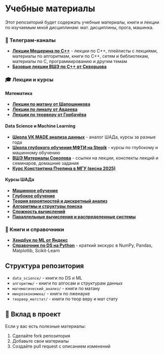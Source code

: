 # Учебные материалы

Этот репозиторий будет содержать учебные материалы, книги и лекции по изучаемым мной дисциплинам: мат. дисциплины, прога, машинка.

### 📱 Телеграм-каналы
- [**Лекции Мещерина по C++**](https://t.me/+DdVVZT4T0y01OGUy) - лекции по C++, плейлисты с лекциями, материалы по алгоритмам, книги по C++, сетям и библиотекам, материалы по C, программированию и другим темам
- [**Базовые лекции ВШЭ по C++ от Скворцова**](https://t.me/+W70ZrN2-Jf0zZTFi)

### 🎓 Лекции и курсы

#### Математика
- [**Лекции по матану от Шапошникова**](https://teach-in.ru/lecturer/shaposhnikov)
- [**Лекции по линалу от Авдеева**](https://www.youtube.com/watch?v=m3sgbykms3Y&list=PLEwK9wdS5g0qz0T0B6fEcJWMnJhu-1NcE)
- [**Лекции по теорверу от Горбачёва**](https://youtu.be/RKXUSObK50U?si=rpmJQvvjnJd0wF7W)

#### Data Science и Machine Learning
- [**Школа VK MADE анализа данных**](https://github.com/alexysxeightn/MADE/blob/main/README.md) - аналог ШАДа, курсы за разные года
- [**Школа глубокого обучения МФТИ на Stepik**](https://stepik.org/org/dlschool#!) - курсы по глубокому и машинному обучению
- [**ВШЭ Материалы Соколова**](https://github.com/esokolov/ml-course-hse/tree/master) - ссылки на лекции, конспекты лекций и семинаров, домашние задания
- [**Курс Константина Пчелина в МГУ (весна 2025)**](https://github.com/pyshka501/courses_MSU/tree/main?tab=readme-ov-file)

#### Курсы ШАДа
- [**Машинное обучение**](https://www.youtube.com/watch?v=SZkrxWhI5qM&feature=youtu.be)
- [**Глубокое обучение**](https://www.youtube.com/watch?v=B6Bgt5GtkNg)
- [**Теория вероятностей и дискретный анализ**](https://www.youtube.com/watch?v=-WWAcltTlRw&list=PLJOzdkh8T5kouOIbZDCqzB72hBn9T7gsJ)
- [**Алгоритмы и структуры поиска**](https://www.youtube.com/watch?v=5qmYaOoHX8A&list=PLJOzdkh8T5koEPv-R5W0ovmL_T2BjB1HX)
- [**Сложность вычислений**](https://www.youtube.com/watch?v=VgYvqWd3hnU&list=PLJOzdkh8T5kpqLbFo-ZgXsU5HtFNcVDHo)
- [**Параллельные вычисления и распределенные системы**](https://www.youtube.com/watch?v=VgYvqWd3hnU&list=PLJOzdkh8T5kpqLbFo-ZgXsU5HtFNcVDHo)

### 📖 Книги и справочники
- [**Хендбук по ML от Яндекс**](https://education.yandex.ru/handbook/ml)
- [**Справочник по DS на Python**](https://jakevdp.github.io/PythonDataScienceHandbook/) - краткий экскурс в NumPy, Pandas, Matplotlib, Scikit-Learn

## Структура репозитория
- `data_science/` - книги по DS и ML
- `алгоритмы/` - книги по алгосам и структурам данных
- `математический_анализ/` - книги по матану
- `микроэкономика/` - книги по лженауке
- `теорвер_матстат/` - книги по теор веру и мат стату

## 🤝 Вклад в проект

Если у вас есть полезные материалы:
1. Сделайте fork репозитория
2. Добавьте свои материалы
3. Создайте pull request с описанием изменений
